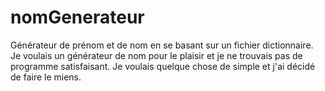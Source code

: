 # nomGenerateur

Générateur de prénom et de nom en se basant sur un fichier dictionnaire. Je voulais un générateur de nom pour le plaisir et je ne trouvais pas de programme satisfaisant. Je voulais quelque chose de simple et j'ai décidé de faire le miens.